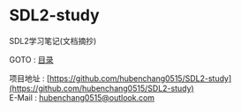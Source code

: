 # SDL2-study
SDL2学习笔记(文档摘抄)

GOTO : [目录](SUMMARY.md)

项目地址 : [https://github.com/hubenchang0515/SDL2-study](https://github.com/hubenchang0515/SDL2-study)  
E-Mail : [hubenchang0515@outlook.com](mailto://hubenchang0515@outlook.com)  
